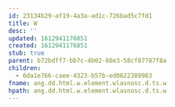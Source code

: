 ```yaml
---
id: 23134b29-af19-4a3a-ad1c-726bad5c7fd1
title: W
desc: ''
updated: 1612941176851
created: 1612941176851
stub: true
parent: b72bdff7-bb7c-4b02-88e3-58cf87787f8a
children:
  - 6da1e766-caee-4323-b57b-ed0622389983
fname: ang.dd.html.w.element.wlasnosc.d.ts.w
hpath: ang.dd.html.w.element.wlasnosc.d.ts.w
---
```



